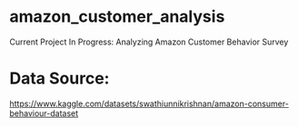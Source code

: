 # amazon_customer_analysis
Current Project In Progress:
Analyzing Amazon Customer Behavior Survey

# Data Source: 
https://www.kaggle.com/datasets/swathiunnikrishnan/amazon-consumer-behaviour-dataset
